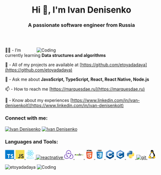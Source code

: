 <h1 align="center">Hi 👋, I'm Ivan Denisenko</h1>
<h3 align="center">A passionate software engineer from Russia</h3>
<p><br></br></p>
<img align="right" alt="Coding" width="400" src="https://64.media.tumblr.com/254ff2f9db4c1233a58927df0ece60a3/tumblr_mt43ioMNox1rll28uo1_400.gif">

👨‍💻 - I’m currently learning **Data structures and algorithms**

🌱 - All of my projects are available at [https://github.com/etoyadadaya](https://github.com/etoyadadaya)

💬 - Ask me about **JavaScript, TypeScript, React, React Native, Node.js**

📫 - How to reach me [https://marquesdae.ru](https://marquesdae.ru)

📄 - Know about my experiences [https://www.linkedin.com/in/ivan-denisenkoit](https://www.linkedin.com/in/ivan-denisenkoit)

<h3 align="left">Connect with me:</h3>
<p align="left">
<a href="https://t.me/ttssssssssss" target="blank"><img align="center" src="https://cdn-icons-png.flaticon.com/512/2111/2111644.png" alt="Ivan Denisenko" height="30" width="30" /></a>
<a href="https://vk.com/di_99k" target="blank"><img align="center" src="https://cdn-icons-png.flaticon.com/512/733/733583.png" alt="Ivan Denisenko" height="40" width="40" /></a>
</p>

<h3 align="left">Languages and Tools:</h3>
<p align="left" width="100%">
<a href="https://www.typescriptlang.org/" target="_blank" rel="noreferrer"> <img src="https://raw.githubusercontent.com/devicons/devicon/master/icons/typescript/typescript-original.svg" alt="typescript" width="30" height="30"/> </a>
<a href="https://developer.mozilla.org/en-US/docs/Web/JavaScript" target="_blank" rel="noreferrer"> <img src="https://raw.githubusercontent.com/devicons/devicon/master/icons/javascript/javascript-original.svg" alt="javascript" width="30" height="30"/> </a>
<a href="https://reactjs.org/" target="_blank" rel="noreferrer"> <img src="https://raw.githubusercontent.com/devicons/devicon/master/icons/react/react-original-wordmark.svg" alt="react" width="30" height="30"/> </a>
<a href="https://reactnative.dev/" target="_blank" rel="noreferrer"> <img src="https://reactnative.dev/img/header_logo.svg" alt="reactnative" width="30" height="30"/> </a>
<a href="https://redux.js.org" target="_blank" rel="noreferrer"> <img src="https://raw.githubusercontent.com/devicons/devicon/master/icons/redux/redux-original.svg" alt="redux" width="30" height="30"/> </a> 
<a href="https://nodejs.org" target="_blank" rel="noreferrer"> <img src="https://raw.githubusercontent.com/devicons/devicon/master/icons/nodejs/nodejs-original-wordmark.svg" alt="nodejs" width="30" height="30"/> </a>
<a href="https://www.w3.org/html/" target="_blank" rel="noreferrer"> <img src="https://raw.githubusercontent.com/devicons/devicon/master/icons/html5/html5-original-wordmark.svg" alt="html5" width="30" height="30"/> </a>
<a href="https://www.w3schools.com/css/" target="_blank" rel="noreferrer"> <img src="https://raw.githubusercontent.com/devicons/devicon/master/icons/css3/css3-original-wordmark.svg" alt="css3" width="30" height="30"/> </a>
<a href="https://www.w3schools.com/cpp/" target="_blank" rel="noreferrer"> <img src="https://raw.githubusercontent.com/devicons/devicon/master/icons/cplusplus/cplusplus-original.svg" alt="cplusplus" width="30" height="30"/> </a>
<a href="https://www.cprogramming.com/" target="_blank" rel="noreferrer"> <img src="https://raw.githubusercontent.com/devicons/devicon/master/icons/c/c-original.svg" alt="c" width="30" height="30"/> </a>
<a href="https://www.python.org" target="_blank" rel="noreferrer"> <img src="https://raw.githubusercontent.com/devicons/devicon/master/icons/python/python-original.svg" alt="python" width="30" height="30"/> </a>
<a href="https://git-scm.com/" target="_blank" rel="noreferrer"> <img src="https://www.vectorlogo.zone/logos/git-scm/git-scm-icon.svg" alt="git" width="30" height="30"/> </a>
<a href="https://www.linux.org/" target="_blank" rel="noreferrer"> <img src="https://raw.githubusercontent.com/devicons/devicon/master/icons/linux/linux-original.svg" alt="linux" width="30" height="30"/> </a>
</p>

<p><img align="center" src="https://github-readme-streak-stats.herokuapp.com?user=etoyadadaya&theme=github-dark&hide_border=true&date_format=M%20j%5B%2C%20Y%5D" alt="etoyadadaya" />
<img align="center" alt="Coding" width="100" src="https://i.pinimg.com/originals/02/82/93/028293ffb5b7b0acbc82e603d303d206.gif"></p>
